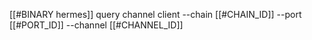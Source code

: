 [[#BINARY hermes]] query channel client --chain [[#CHAIN_ID]] --port [[#PORT_ID]] --channel [[#CHANNEL_ID]]